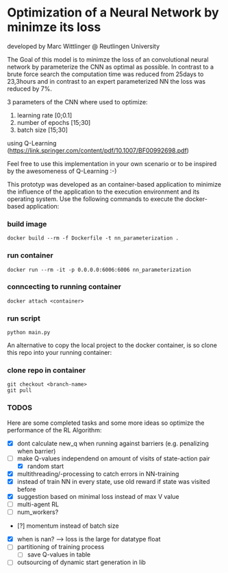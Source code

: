 # Optimization of a Neural Network by minimze its loss
developed by Marc Wittlinger @ Reutlingen University

The Goal of this model is to minimze the loss of an convolutional neural network by parameterize the CNN as optimal as possible.
In contrast to a brute force search the computation time was reduced from 25days to 23,3hours and in contrast to an expert parameterized NN the loss was reduced by 7%.

3 parameters of the CNN where used to optimize:
1. learning rate [0;0.1]
2. number of epochs [15;30]
3. batch size [15;30]

using Q-Learning (https://link.springer.com/content/pdf/10.1007/BF00992698.pdf)

Feel free to use this implementation in your own scenario or to be inspired by the awesomeness of Q-Learning :-)

This prototyp was developed as an container-based application to minimize the influence of the application to the execution environment and its operating system. Use the following commands to execute the docker-based application:

### build image
    docker build --rm -f Dockerfile -t nn_parameterization .

### run container
    docker run --rm -it -p 0.0.0.0:6006:6006 nn_parameterization

### conncecting to running container
    docker attach <container>

### run script
    python main.py
    
An alternative to copy the local project to the docker container, is so clone this repo into your running container:    
### clone repo in container
    git checkout <branch-name>
    git pull

### TODOS
Here are some completed tasks and some more ideas so optimize the performance of the RL Algorithm:
- [X] dont calculate new_q when running against barriers (e.g. penalizing when barrier)
- [ ] make Q-values independend on amount of visits of state-action pair
    - [X] random start
- [X] multithreading/-processing to catch errors in NN-training
- [X] instead of train NN in every state, use old reward if state was visited before
- [X] suggestion based on minimal loss instead of max V value
- [ ] multi-agent RL
- [ ] num_workers?
- [?] momentum instead of batch size
- [X] when is nan? --> loss is the large for datatype float
- [ ] partitioning of training process
    - [ ] save Q-values in table
- [ ] outsourcing of dynamic start generation in lib
